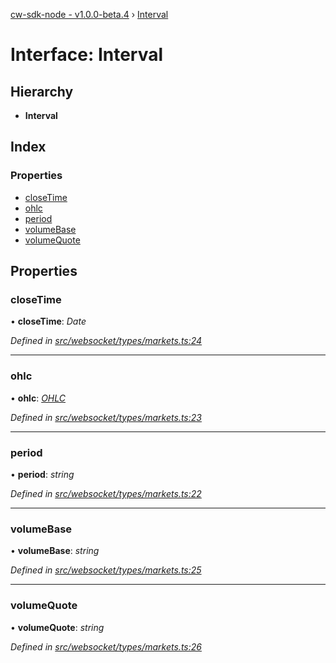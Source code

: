 [cw-sdk-node - v1.0.0-beta.4](../README.md) › [Interval](interval.md)

# Interface: Interval

## Hierarchy

* **Interval**

## Index

### Properties

* [closeTime](interval.md#closetime)
* [ohlc](interval.md#ohlc)
* [period](interval.md#period)
* [volumeBase](interval.md#volumebase)
* [volumeQuote](interval.md#volumequote)

## Properties

###  closeTime

• **closeTime**: *Date*

*Defined in [src/websocket/types/markets.ts:24](https://github.com/cryptowatch/cw-sdk-node/blob/53b8a13/src/websocket/types/markets.ts#L24)*

___

###  ohlc

• **ohlc**: *[OHLC](ohlc.md)*

*Defined in [src/websocket/types/markets.ts:23](https://github.com/cryptowatch/cw-sdk-node/blob/53b8a13/src/websocket/types/markets.ts#L23)*

___

###  period

• **period**: *string*

*Defined in [src/websocket/types/markets.ts:22](https://github.com/cryptowatch/cw-sdk-node/blob/53b8a13/src/websocket/types/markets.ts#L22)*

___

###  volumeBase

• **volumeBase**: *string*

*Defined in [src/websocket/types/markets.ts:25](https://github.com/cryptowatch/cw-sdk-node/blob/53b8a13/src/websocket/types/markets.ts#L25)*

___

###  volumeQuote

• **volumeQuote**: *string*

*Defined in [src/websocket/types/markets.ts:26](https://github.com/cryptowatch/cw-sdk-node/blob/53b8a13/src/websocket/types/markets.ts#L26)*
